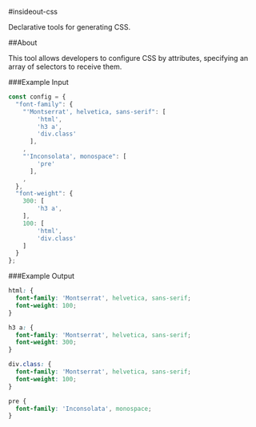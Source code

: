 #insideout-css

Declarative tools for generating CSS.

##About

This tool allows developers to configure CSS by attributes, specifying an array of selectors to receive them.

###Example Input

```js
const config = {
  "font-family": {
    "'Montserrat', helvetica, sans-serif": [
        'html',
        'h3 a',
        'div.class'
      ],
    ,
    "'Inconsolata', monospace": [
        'pre'
      ],
    ,
  },
  "font-weight": {
    300: [
        'h3 a',
    ],
    100: [
        'html',
        'div.class'
    ]
  }
};
```

###Example Output

```css
html: {
  font-family: 'Montserrat', helvetica, sans-serif;
  font-weight: 100;
}

h3 a: {
  font-family: 'Montserrat', helvetica, sans-serif;
  font-weight: 300;
}

div.class: {
  font-family: 'Montserrat', helvetica, sans-serif;
  font-weight: 100;
}

pre {
  font-family: 'Inconsolata', monospace;
}
```
